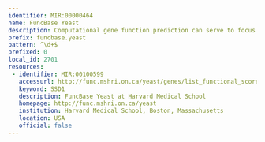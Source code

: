 ```yaml
---
identifier: MIR:00000464
name: FuncBase Yeast
description: Computational gene function prediction can serve to focus experimental resources on high-priority experimental tasks. FuncBase is a web resource for viewing quantitative machine learning-based gene function annotations. Quantitative annotations of genes, including fungal and mammalian genes, with Gene Ontology terms are accompanied by a community feedback system. Evidence underlying function annotations is shown. FuncBase provides links to external resources, and may be accessed directly or via links from species-specific databases. This collection references yeast.
prefix: funcbase.yeast
pattern: ^\d+$
prefixed: 0
local_id: 2701
resources:
 - identifier: MIR:00100599
   accessurl: http://func.mshri.on.ca/yeast/genes/list_functional_scores/${lid}
   keyword: SSD1
   description: FuncBase Yeast at Harvard Medical School
   homepage: http://func.mshri.on.ca/yeast
   institution: Harvard Medical School, Boston, Massachusetts
   location: USA
   official: false
---
```

